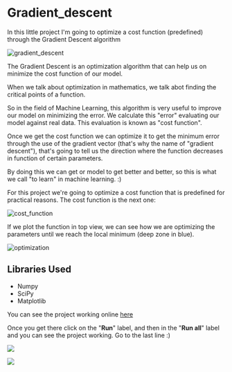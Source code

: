 # Gradient_descent
In this little project I'm going to optimize a cost function (predefined) through the Gradient Descent algorithm

![gradient_descent](https://i.imgur.com/uFfJtijm.png "gradient_descent")

The Gradient Descent is an optimization algorithm that can help us on minimize the cost function of our model.

When we talk about optimization in mathematics, we talk abot finding the critical points of a function.

So in the field of Machine Learning, this algorithm is very useful to improve our model on minimizing the error. We calculate this "error" evaluating our model against real data. This evaluation is known as "cost function".

Once we get the cost function we can optimize it to get the minimum error through the use of the gradient vector (that's why the name of "gradient descent"), that's going to tell us the direction where the function decreases in function of certain parameters.

By doing this we can get or model to get better and better, so this is what we call "to learn" in machine learning. :)

For this project we're going to optimize a cost function that is predefined for practical reasons. The cost function is the next one:

![cost_function](https://i.imgur.com/zlbwwH7m.png "cost_function")

If we plot the function in top view, we can see how we are optimizing the parameters until we reach the local minimum (deep zone in blue).

![optimization](https://i.imgur.com/Dr9fUvwm.png "optimization")
## Libraries Used
- Numpy
- SciPy
- Matplotlib

You can see the project working online [here](https://colab.research.google.com/drive/1illDzFmzG22QwfvGYtj1_Mq4IM4QBYa6?usp=sharing "here")

Once you get there click on the "**Run**" label, and then in the "**Run all**" label and you can see the project working. Go to the last line :)

![](https://i.imgur.com/5x809Tol.png)

![](https://i.imgur.com/4pFYcq1l.png)
